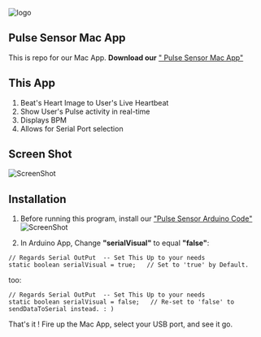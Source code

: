 ![logo](https://avatars0.githubusercontent.com/u/7002937?v=3&s=200)

## Pulse Sensor Mac App 
This is repo for our Mac App. 
 **Download our** <a href="https://itunes.apple.com/us/app/pulse-sensor/id974284569?ls=1&mt=12"> " Pulse Sensor Mac App"</a>
 
## This App
1. Beat's Heart Image to User's Live Heartbeat   
2. Show User's Pulse activity in real-time
3. Displays BPM
4. Allows for Serial Port selection

## Screen Shot
![ScreenShot](https://github.com/WorldFamousElectronics/PulseSensor_Mac_App/blob/master/pics/macappscreen.png) 


## Installation
1. Before running this program, install our <a href="https://github.com/WorldFamousElectronics/PulseSensor_Amped_Arduinor"> "Pulse Sensor Arduino Code"</a>
![ScreenShot](https://github.com/WorldFamousElectronics/PulseSensor_Amped_Arduino/blob/master/pics/ScreenCapArduino.png) 


2.  In Arduino App, Change **"serialVisual"** to equal **"false"**:
```
// Regards Serial OutPut  -- Set This Up to your needs
static boolean serialVisual = true;   // Set to 'true' by Default. 

```
too:
```
// Regards Serial OutPut  -- Set This Up to your needs
static boolean serialVisual = false;   // Re-set to 'false' to sendDataToSerial instead. : ) 

```

That's it !  Fire up the Mac App, select your USB port, and see it go. 
